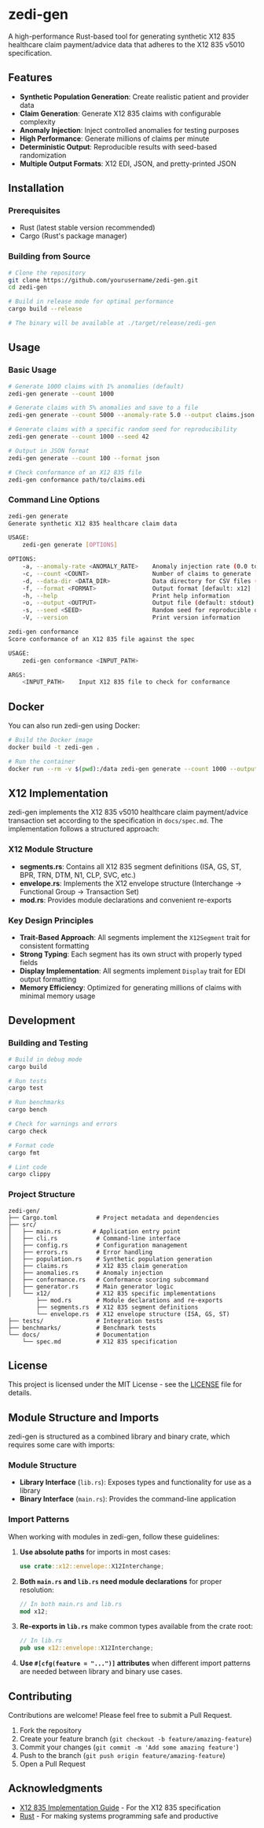 # zedi-gen

A high-performance Rust-based tool for generating synthetic X12 835 healthcare claim payment/advice data that adheres to the X12 835 v5010 specification.

## Features

- **Synthetic Population Generation**: Create realistic patient and provider data
- **Claim Generation**: Generate X12 835 claims with configurable complexity
- **Anomaly Injection**: Inject controlled anomalies for testing purposes
- **High Performance**: Generate millions of claims per minute
- **Deterministic Output**: Reproducible results with seed-based randomization
- **Multiple Output Formats**: X12 EDI, JSON, and pretty-printed JSON

## Installation

### Prerequisites

- Rust (latest stable version recommended)
- Cargo (Rust's package manager)

### Building from Source

```bash
# Clone the repository
git clone https://github.com/yourusername/zedi-gen.git
cd zedi-gen

# Build in release mode for optimal performance
cargo build --release

# The binary will be available at ./target/release/zedi-gen
```

## Usage

### Basic Usage

```bash
# Generate 1000 claims with 1% anomalies (default)
zedi-gen generate --count 1000

# Generate claims with 5% anomalies and save to a file
zedi-gen generate --count 5000 --anomaly-rate 5.0 --output claims.json

# Generate claims with a specific random seed for reproducibility
zedi-gen generate --count 1000 --seed 42

# Output in JSON format
zedi-gen generate --count 100 --format json

# Check conformance of an X12 835 file
zedi-gen conformance path/to/claims.edi
```

### Command Line Options

```bash
zedi-gen generate
Generate synthetic X12 835 healthcare claim data

USAGE:
    zedi-gen generate [OPTIONS]

OPTIONS:
    -a, --anomaly-rate <ANOMALY_RATE>    Anomaly injection rate (0.0 to 100.0) [default: 1.0]
    -c, --count <COUNT>                  Number of claims to generate [default: 1000]
    -d, --data-dir <DATA_DIR>            Data directory for CSV files (default: data)
    -f, --format <FORMAT>                Output format [default: x12] [possible values: x12, json, json-pretty]
    -h, --help                           Print help information
    -o, --output <OUTPUT>                Output file (default: stdout)
    -s, --seed <SEED>                    Random seed for reproducible output
    -V, --version                        Print version information

zedi-gen conformance
Score conformance of an X12 835 file against the spec

USAGE:
    zedi-gen conformance <INPUT_PATH>

ARGS:
    <INPUT_PATH>    Input X12 835 file to check for conformance
```

## Docker

You can also run zedi-gen using Docker:

```bash
# Build the Docker image
docker build -t zedi-gen .

# Run the container
docker run --rm -v $(pwd):/data zedi-gen generate --count 1000 --output /data/claims.json
```

## X12 Implementation

zedi-gen implements the X12 835 v5010 healthcare claim payment/advice transaction set according to the specification in `docs/spec.md`. The implementation follows a structured approach:

### X12 Module Structure

- **segments.rs**: Contains all X12 835 segment definitions (ISA, GS, ST, BPR, TRN, DTM, N1, CLP, SVC, etc.)
- **envelope.rs**: Implements the X12 envelope structure (Interchange → Functional Group → Transaction Set)
- **mod.rs**: Provides module declarations and convenient re-exports

### Key Design Principles

- **Trait-Based Approach**: All segments implement the `X12Segment` trait for consistent formatting
- **Strong Typing**: Each segment has its own struct with properly typed fields
- **Display Implementation**: All segments implement `Display` trait for EDI output formatting
- **Memory Efficiency**: Optimized for generating millions of claims with minimal memory usage

## Development

### Building and Testing

```bash
# Build in debug mode
cargo build

# Run tests
cargo test

# Run benchmarks
cargo bench

# Check for warnings and errors
cargo check

# Format code
cargo fmt

# Lint code
cargo clippy
```

### Project Structure

```
zedi-gen/
├── Cargo.toml           # Project metadata and dependencies
├── src/
│   ├── main.rs         # Application entry point
│   ├── cli.rs           # Command-line interface
│   ├── config.rs        # Configuration management
│   ├── errors.rs        # Error handling
│   ├── population.rs    # Synthetic population generation
│   ├── claims.rs        # X12 835 claim generation
│   ├── anomalies.rs     # Anomaly injection
│   ├── conformance.rs   # Conformance scoring subcommand
│   ├── generator.rs     # Main generator logic
│   └── x12/             # X12 835 specific implementations
        ├── mod.rs       # Module declarations and re-exports
        ├── segments.rs  # X12 835 segment definitions
        └── envelope.rs  # X12 envelope structure (ISA, GS, ST)
├── tests/               # Integration tests
├── benchmarks/          # Benchmark tests
└── docs/                # Documentation
    └── spec.md          # X12 835 specification
```

## License

This project is licensed under the MIT License - see the [LICENSE](LICENSE) file for details.

## Module Structure and Imports

zedi-gen is structured as a combined library and binary crate, which requires some care with imports:

### Module Structure

- **Library Interface** (`lib.rs`): Exposes types and functionality for use as a library
- **Binary Interface** (`main.rs`): Provides the command-line application 

### Import Patterns

When working with modules in zedi-gen, follow these guidelines:

1. **Use absolute paths** for imports in most cases:
   ```rust
   use crate::x12::envelope::X12Interchange;
   ```

2. **Both `main.rs` and `lib.rs` need module declarations** for proper resolution:
   ```rust
   // In both main.rs and lib.rs
   mod x12;
   ```

3. **Re-exports in `lib.rs`** make common types available from the crate root:
   ```rust
   // In lib.rs
   pub use x12::envelope::X12Interchange;
   ```

4. **Use `#[cfg(feature = "...")]` attributes** when different import patterns are needed between library and binary use cases.

## Contributing

Contributions are welcome! Please feel free to submit a Pull Request.

1. Fork the repository
2. Create your feature branch (`git checkout -b feature/amazing-feature`)
3. Commit your changes (`git commit -m 'Add some amazing feature'`)
4. Push to the branch (`git push origin feature/amazing-feature`)
5. Open a Pull Request

## Acknowledgments

- [X12 835 Implementation Guide](https://x12.org/products/health-care-claim-payment-advice-835) - For the X12 835 specification
- [Rust](https://www.rust-lang.org/) - For making systems programming safe and productive
